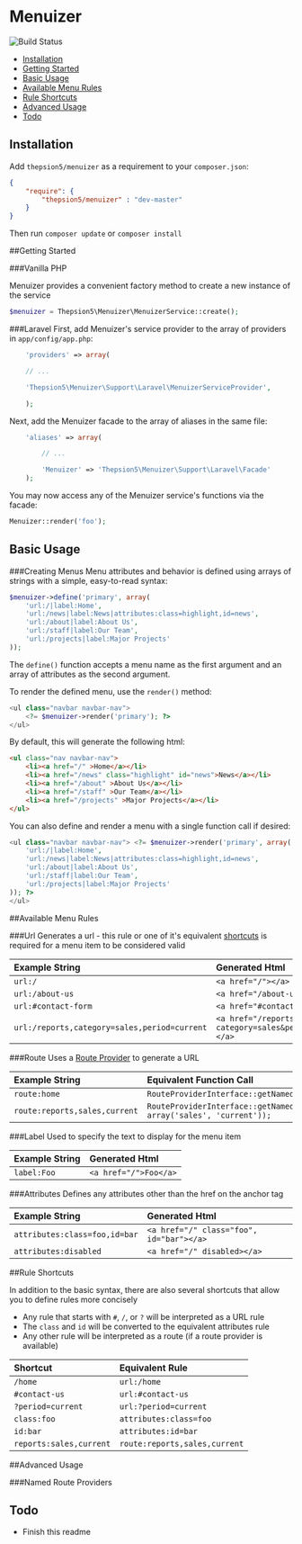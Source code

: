 # Menuizer

![Build Status](https://travis-ci.org/thepsion5/menuizer.svg?branch=master)


* [Installation](#installation)
* [Getting Started](#getting-started)
* [Basic Usage](#basic-usage)
* [Available Menu Rules](#available-menu-rules)
* [Rule Shortcuts](#rule-shortcuts)
* [Advanced Usage](#advanced-usage)
* [Todo](#todo)

<a name="installation"></a>
## Installation

Add `thepsion5/menuizer` as a requirement to your `composer.json`:

````json
{
    "require": {
        "thepsion5/menuizer" : "dev-master"
    }
}
````
Then run `composer update` or `composer install`

<a name="getting-started"></a>
##Getting Started

###Vanilla PHP

Menuizer provides a convenient factory method to create a new instance of the service
````php
$menuizer = Thepsion5\Menuizer\MenuizerService::create();
````

###Laravel
First, add Menuizer's service provider to the array of providers in `app/config/app.php`:

````php
    'providers' => array(

    // ...

    'Thepsion5\Menuizer\Support\Laravel\MenuizerServiceProvider',

    );
````
Next, add the Menuizer facade to the array of aliases in the same file:
````php
    'aliases' => array(

        // ...

        'Menuizer' => 'Thepsion5\Menuizer\Support\Laravel\Facade'
    );
````
You may now access any of the Menuizer service's functions via the facade:
````php
Menuizer::render('foo');
````

<a name="basic-usage"></a>
## Basic Usage

###Creating Menus
Menu attributes and behavior is defined using arrays of strings with a simple, easy-to-read syntax:
````php
$menuizer->define('primary', array(
    'url:/|label:Home',
    'url:/news|label:News|attributes:class=highlight,id=news',
    'url:/about|label:About Us',
    'url:/staff|label:Our Team',
    'url:/projects|label:Major Projects'
));
````
The `define()` function accepts a menu name as the first argument and an array of attributes as the second argument.

To render the defined menu, use the `render()` method:
````php
<ul class="navbar navbar-nav">
    <?= $menuizer->render('primary'); ?>
</ul>
````
By default, this will generate the following html:
````html
<ul class="nav navbar-nav">
    <li><a href="/" >Home</a></li>
    <li><a href="/news" class="highlight" id="news">News</a></li>
    <li><a href="/about" >About Us</a></li>
    <li><a href="/staff" >Our Team</a></li>
    <li><a href="/projects" >Major Projects</a></li>
</ul>
````
You can also define and render a menu with a single function call if desired:
````php
<ul class="navbar navbar-nav"> <?= $menuizer->render('primary', array(
    'url:/|label:Home',
    'url:/news|label:News|attributes:class=highlight,id=news',
    'url:/about|label:About Us',
    'url:/staff|label:Our Team',
    'url:/projects|label:Major Projects'
)); ?>
</ul>
````

<a name="available-menu-rules"></a>
##Available Menu Rules

###Url
Generates a url - this rule or one of it's equivalent [shortcuts](#rule-shortcuts) is required for a menu item to be considered valid

| Example String                               | Generated Html                                          |
| :------------------------------------------- | :------------------------------------------------------ |
| `url:/`                                      | `<a href="/"></a>`                                      |
| `url:/about-us`                              | `<a href="/about-us"></a>`                              |
| `url:#contact-form`                          | `<a href="#contact-form"></a>`                          |
| `url:/reports,category=sales,period=current` | `<a href="/reports?category=sales&period=current"></a>` |

###Route
Uses a [Route Provider](#named-route-providers) to generate a URL

| Example String                | Equivalent Function Call
| :---------------------------- | :-----------------------
| `route:home`                  | `RouteProviderInterface::getNamedRoute('home');`
| `route:reports,sales,current` | `RouteProviderInterface::getNamedRoute('reports', array('sales', 'current'));`

###Label
Used to specify the text to display for the menu item

| Example String | Generated Html        |
| :------------- | :-------------------- |
| `label:Foo`    | `<a href="/">Foo</a>` |

###Attributes
Defines any attributes other than the href on the anchor tag

| Example String                | Generated Html                           |
| :---------------------------- | :--------------------------------------- |
| `attributes:class=foo,id=bar` | `<a href="/" class="foo", id="bar"></a>` |
| `attributes:disabled`         | `<a href="/" disabled></a>`              |

<a name="rule-shortcuts"></a>
##Rule Shortcuts

In addition to the basic syntax, there are also several shortcuts that allow you to define rules more concisely

* Any rule that starts with `#`, `/`, or `?` will be interpreted as a URL rule
* The `class` and `id` will be converted to the equivalent attributes rule
* Any other rule will be interpreted as a route (if a route provider is available)

| Shortcut                | Equivalent Rule               |
| :----------             | :---------------------------- |
| `/home`                 | `url:/home`                   |
| `#contact-us`           | `url:#contact-us`             |
| `?period=current`       | `url:?period=current`         |
| `class:foo`             | `attributes:class=foo`        |
| `id:bar`                | `attributes:id=bar`           |
| `reports:sales,current` | `route:reports,sales,current` |

##Advanced Usage

<a name="named-route-providers"></a>
###Named Route Providers

<a name="todo"></a>
## Todo
* Finish this readme
